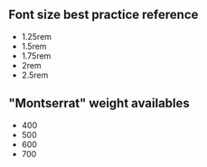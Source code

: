 ## Font size best practice reference
* 1.25rem
* 1.5rem
* 1.75rem
* 2rem
* 2.5rem

## "Montserrat" weight availables
* 400
* 500
* 600
* 700
